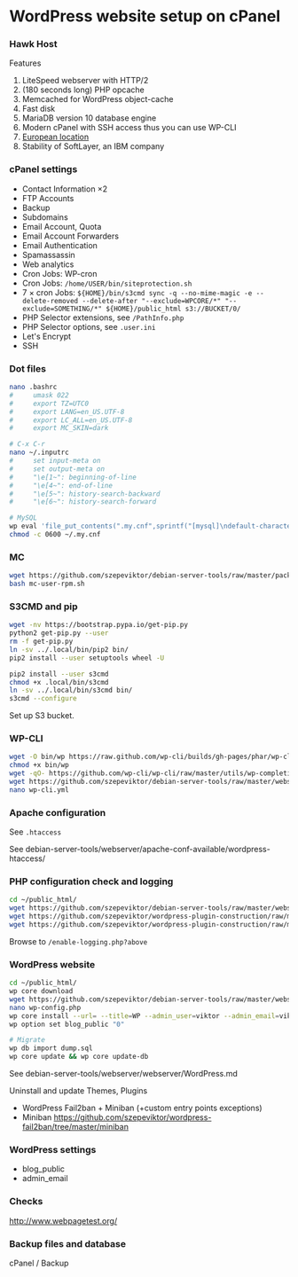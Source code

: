 # WordPress website setup on cPanel

### Hawk Host

Features

1. LiteSpeed webserver with HTTP/2
1. (180 seconds long) PHP opcache
1. Memcached for WordPress object-cache
1. Fast disk
1. MariaDB version 10 database engine
1. Modern cPanel with SSH access thus you can use WP-CLI
1. [European location](https://www.hawkhost.com/our-hosting-network/amsterdam)
1. Stability of SoftLayer, an IBM company

### cPanel settings

- Contact Information ×2
- FTP Accounts
- Backup
- Subdomains
- Email Account, Quota
- Email Account Forwarders
- Email Authentication
- Spamassassin
- Web analytics
- Cron Jobs: WP-cron
- Cron Jobs: `/home/USER/bin/siteprotection.sh`
- 7 × cron Jobs: `${HOME}/bin/s3cmd sync -q --no-mime-magic -e --delete-removed --delete-after "--exclude=WPCORE/*" "--exclude=SOMETHING/*" ${HOME}/public_html s3://BUCKET/0/`
- PHP Selector extensions, see `/PathInfo.php`
- PHP Selector options, see `.user.ini`
- Let's Encrypt
- SSH

### Dot files

```bash
nano .bashrc
#     umask 022
#     export TZ=UTC0
#     export LANG=en_US.UTF-8
#     export LC_ALL=en_US.UTF-8
#     export MC_SKIN=dark

# C-x C-r
nano ~/.inputrc
#     set input-meta on
#     set output-meta on
#     "\e[1~": beginning-of-line
#     "\e[4~": end-of-line
#     "\e[5~": history-search-backward
#     "\e[6~": history-search-forward

# MySQL
wp eval 'file_put_contents(".my.cnf",sprintf("[mysql]\ndefault-character-set = utf8\nuser = %s\npassword = \"%s\"\n",DB_USER,DB_PASSWORD));'
chmod -c 0600 ~/.my.cnf
```

### MC

```bash
wget https://github.com/szepeviktor/debian-server-tools/raw/master/package/mc-user-rpm.sh
bash mc-user-rpm.sh
```

### S3CMD and pip

```bash
wget -nv https://bootstrap.pypa.io/get-pip.py
python2 get-pip.py --user
rm -f get-pip.py
ln -sv ../.local/bin/pip2 bin/
pip2 install --user setuptools wheel -U

pip2 install --user s3cmd
chmod +x .local/bin/s3cmd
ln -sv ../.local/bin/s3cmd bin/
s3cmd --configure
```

Set up S3 bucket.

### WP-CLI

```bash
wget -O bin/wp https://raw.github.com/wp-cli/builds/gh-pages/phar/wp-cli.phar
chmod +x bin/wp
wget -qO- https://github.com/wp-cli/wp-cli/raw/master/utils/wp-completion.bash >> ~/.bashrc
wget https://github.com/szepeviktor/debian-server-tools/raw/master/webserver/wp-cli.yml
nano wp-cli.yml
```

### Apache configuration

See `.htaccess`

See debian-server-tools/webserver/apache-conf-available/wordpress-htaccess/

### PHP configuration check and logging

```bash
cd ~/public_html/
wget https://github.com/szepeviktor/debian-server-tools/raw/master/webserver/PathInfo.php
wget https://github.com/szepeviktor/wordpress-plugin-construction/raw/master/shared-hosting-aid/php-vars.php
wget https://github.com/szepeviktor/wordpress-plugin-construction/raw/master/shared-hosting-aid/enable-logging.php
```

Browse to `/enable-logging.php?above`

### WordPress website

```bash
cd ~/public_html/
wp core download
wget https://github.com/szepeviktor/debian-server-tools/raw/master/webserver/wp-config.php
nano wp-config.php
wp core install --url= --title=WP --admin_user=viktor --admin_email=viktor@szepe.net --skip-email --admin_password=
wp option set blog_public "0"

# Migrate
wp db import dump.sql
wp core update && wp core update-db
```

See debian-server-tools/webserver/webserver/WordPress.md

Uninstall and update Themes, Plugins

- WordPress Fail2ban + Miniban (+custom entry points exceptions)
- Miniban https://github.com/szepeviktor/wordpress-fail2ban/tree/master/miniban

### WordPress settings

- blog_public
- admin_email

### Checks

http://www.webpagetest.org/

### Backup files and database

cPanel / Backup
